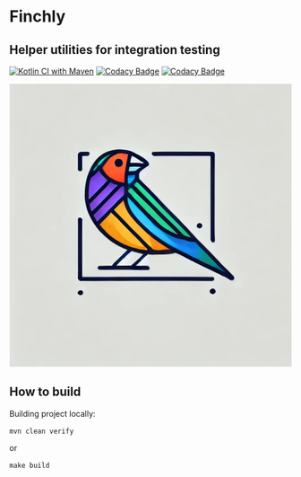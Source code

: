 # Finchly
## Helper utilities for integration testing

[![Kotlin CI with Maven](https://github.com/kpavlov/finchly/actions/workflows/maven.yml/badge.svg?branch=main)](https://github.com/kpavlov/finchly/actions/workflows/maven.yml)
[![Codacy Badge](https://app.codacy.com/project/badge/Grade/3aa0b5847e70494d9795ff98aa14b386)](https://app.codacy.com/gh/kpavlov/finchly/dashboard?utm_source=gh&utm_medium=referral&utm_content=&utm_campaign=Badge_grade)
[![Codacy Badge](https://app.codacy.com/project/badge/Coverage/3aa0b5847e70494d9795ff98aa14b386)](https://app.codacy.com/gh/kpavlov/finchly/dashboard?utm_source=gh&utm_medium=referral&utm_content=&utm_campaign=Badge_coverage)

![logo](docs/finchly-logo.webp)

## How to build

Building project locally:
```shell
mvn clean verify
```
or
```shell
make build
```

